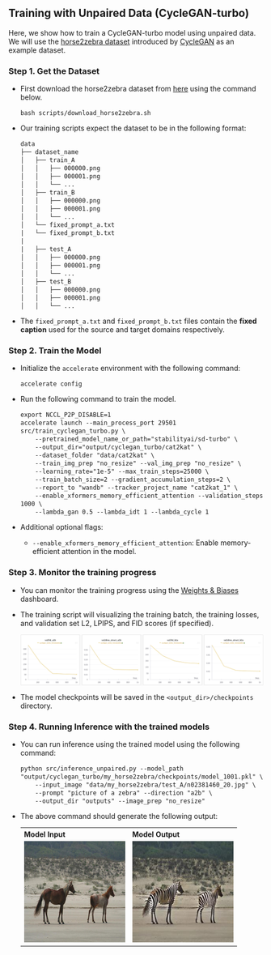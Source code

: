 ## Training with Unpaired Data (CycleGAN-turbo)
Here, we show how to train a CycleGAN-turbo model using unpaired data.
We will use the [horse2zebra dataset](https://github.com/junyanz/pytorch-CycleGAN-and-pix2pix/blob/master/docs/datasets.md) introduced by [CycleGAN](https://junyanz.github.io/CycleGAN/) as an example dataset.


### Step 1. Get the Dataset
- First download the horse2zebra dataset from [here](https://www.cs.cmu.edu/~img2img-turbo/data/my_horse2zebra.zip) using the command below.
    ```
    bash scripts/download_horse2zebra.sh
    ```

- Our training scripts expect the dataset to be in the following format:
    ```
    data
    ├── dataset_name
    │   ├── train_A
    │   │   ├── 000000.png
    │   │   ├── 000001.png
    │   │   └── ...
    │   ├── train_B
    │   │   ├── 000000.png
    │   │   ├── 000001.png
    │   │   └── ...
    │   └── fixed_prompt_a.txt
    |   └── fixed_prompt_b.txt
    |
    |   ├── test_A
    │   │   ├── 000000.png
    │   │   ├── 000001.png
    │   │   └── ...
    │   ├── test_B
    │   │   ├── 000000.png
    │   │   ├── 000001.png
    │   │   └── ...
    ```
- The `fixed_prompt_a.txt` and `fixed_prompt_b.txt` files contain the **fixed caption** used for the source and target domains respectively.


### Step 2. Train the Model
- Initialize the `accelerate` environment with the following command:
    ```
    accelerate config
    ```

- Run the following command to train the model. 
    ```
    export NCCL_P2P_DISABLE=1
    accelerate launch --main_process_port 29501 src/train_cyclegan_turbo.py \
        --pretrained_model_name_or_path="stabilityai/sd-turbo" \
        --output_dir="output/cyclegan_turbo/cat2kat" \
        --dataset_folder "data/cat2kat" \
        --train_img_prep "no_resize" --val_img_prep "no_resize" \
        --learning_rate="1e-5" --max_train_steps=25000 \
        --train_batch_size=2 --gradient_accumulation_steps=2 \
        --report_to "wandb" --tracker_project_name "cat2kat_1" \
        --enable_xformers_memory_efficient_attention --validation_steps 1000 \
        --lambda_gan 0.5 --lambda_idt 1 --lambda_cycle 1
    ```

- Additional optional flags:
    - `--enable_xformers_memory_efficient_attention`: Enable memory-efficient attention in the model.

### Step 3. Monitor the training progress
- You can monitor the training progress using the [Weights & Biases](https://wandb.ai/site) dashboard.

- The training script will visualizing the training batch, the training losses, and validation set L2, LPIPS, and FID scores (if specified).
    <div>
        <p align="center">
        <img src='../assets/examples/training_evaluation_unpaired.png' align="center" width=800px>
        </p>
    </div>


- The model checkpoints will be saved in the `<output_dir>/checkpoints` directory.


### Step 4. Running Inference with the trained models

- You can run inference using the trained model using the following command:
    ```
    python src/inference_unpaired.py --model_path "output/cyclegan_turbo/my_horse2zebra/checkpoints/model_1001.pkl" \
        --input_image "data/my_horse2zebra/test_A/n02381460_20.jpg" \
        --prompt "picture of a zebra" --direction "a2b" \
        --output_dir "outputs" --image_prep "no_resize"
    ```

- The above command should generate the following output:
    <table>
    <tr>
    <th>Model Input</th>
    <th>Model Output</th>
    </tr>
    <tr>
    <td><img src='../assets/examples/my_horse2zebra_input.jpg' width="200px"></td>
    <td><img src='../assets/examples/my_horse2zebra_output.jpg' width="200px"></td>
    </tr>
    </table>

